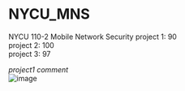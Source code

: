# NYCU_MNS
NYCU 110-2 Mobile Network Security
project 1: 90  
project 2: 100  
project 3: 97  

*project1 comment*  
![image](https://user-images.githubusercontent.com/22962375/209098773-c3fd14bf-7479-48b0-b18d-45430f5938bf.png)
